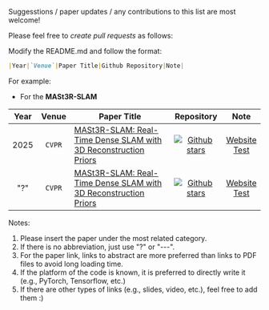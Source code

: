 Suggesstions / paper updates / any contributions to this list are most welcome! 

Please feel free to *create pull requests* as follows: <br> 

Modify the README.md and follow the format: 
``` md
|Year|`Venue`|Paper Title|Github Repository|Note|
```

For example:
* For the **MASt3R-SLAM**
  
| Year | Venue | Paper Title | Repository | Note |
|:----:|:-----:| ----------- |:----------:|:----:|
|2025|`CVPR`|[MASt3R-SLAM: Real-Time Dense SLAM with 3D Reconstruction Priors](https://arxiv.org/pdf/2412.12392)|[![Github stars](https://img.shields.io/github/stars/rmurai0610/MASt3R-SLAM.svg)](https://github.com/rmurai0610/MASt3R-SLAM)|[Website](https://edexheim.github.io/mast3r-slam/) <br> [Test](https://kwanwaipang.github.io/MASt3R-SLAM/)
|"?"|`CVPR`|[MASt3R-SLAM: Real-Time Dense SLAM with 3D Reconstruction Priors](https://arxiv.org/pdf/2412.12392)|[![Github stars](https://img.shields.io/github/stars/rmurai0610/MASt3R-SLAM.svg)](https://github.com/rmurai0610/MASt3R-SLAM)|[Website](https://edexheim.github.io/mast3r-slam/) <br> [Test](https://kwanwaipang.github.io/MASt3R-SLAM/)

Notes:
1. Please insert the paper under the most related category.
2. If there is no abbreviation, just use "?" or "---".
3. For the paper link, links to abstract are more preferred than links to PDF files to avoid long loading time.
4. If the platform of the code is known, it is preferred to directly write it (e.g., PyTorch, Tensorflow, etc.)
5. If there are other types of links (e.g., slides, video, etc.), feel free to add them :)

